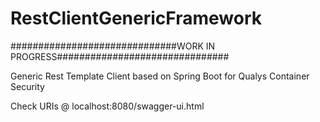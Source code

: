 # RestClientGenericFramework

##############################WORK IN PROGRESS###############################


Generic Rest Template Client based on Spring Boot for Qualys Container Security

Check URIs @ localhost:8080/swagger-ui.html
